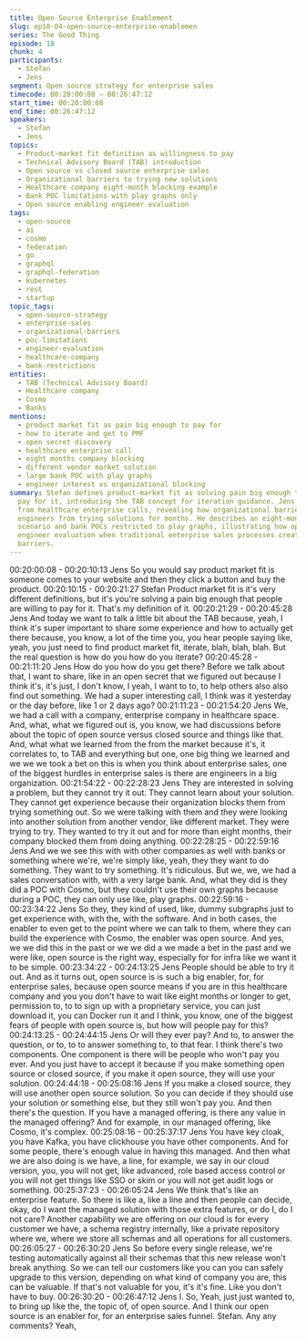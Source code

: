 ```yaml
---
title: Open Source Enterprise Enablement
slug: ep18-04-open-source-enterprise-enablemen
series: The Good Thing
episode: 18
chunk: 4
participants:
  - Stefan
  - Jens
segment: Open source strategy for enterprise sales
timecode: 00:20:00:08 – 00:26:47:12
start_time: 00:20:00:08
end_time: 00:26:47:12
speakers:
  - Stefan
  - Jens
topics:
  - Product-market fit definition as willingness to pay
  - Technical Advisory Board (TAB) introduction
  - Open source vs closed source enterprise sales
  - Organizational barriers to trying new solutions
  - Healthcare company eight-month blocking example
  - Bank POC limitations with play graphs only
  - Open source enabling engineer evaluation
tags:
  - open-source
  - ai
  - cosmo
  - federation
  - go
  - graphql
  - graphql-federation
  - kubernetes
  - rest
  - startup
topic_tags:
  - open-source-strategy
  - enterprise-sales
  - organizational-barriers
  - poc-limitations
  - engineer-evaluation
  - healthcare-company
  - bank-restrictions
entities:
  - TAB (Technical Advisory Board)
  - Healthcare company
  - Cosmo
  - Banks
mentions:
  - product market fit as pain big enough to pay for
  - how to iterate and get to PMF
  - open secret discovery
  - healthcare enterprise call
  - eight months company blocking
  - different vendor market solution
  - large bank POC with play graphs
  - engineer interest vs organizational blocking
summary: Stefan defines product-market fit as solving pain big enough that people
  pay for it, introducing the TAB concept for iteration guidance. Jens shares insights
  from healthcare enterprise calls, revealing how organizational barriers prevent
  engineers from trying solutions for months. He describes an eight-month blocking
  scenario and bank POCs restricted to play graphs, illustrating how open source enables
  engineer evaluation when traditional enterprise sales processes create insurmountable
  barriers.
---
```


00:20:00:08 - 00:20:10:13
Jens
So you would say product market fit is someone comes to your website and then they click a
button and buy the product.
00:20:10:15 - 00:20:21:27
Stefan
Product market fit is it's very different definitions, but it's you're solving a pain big enough that
people are willing to pay for it. That's my definition of it.
00:20:21:29 - 00:20:45:28
Jens
And today we want to talk a little bit about the TAB because, yeah, I think it's super important to
share some experience and how to actually get there because, you know, a lot of the time you,
you hear people saying like, yeah, you just need to find product market fit, iterate, blah, blah,
blah. But the real question is how do you how do you iterate?
00:20:45:28 - 00:21:11:20
Jens
How do you how do you get there? Before we talk about that, I want to share, like in an open
secret that we figured out because I think it's, it's just, I don't know, I yeah, I want to to, to help
others also also find out something. We had a super interesting call, I think was it yesterday or
the day before, like 1 or 2 days ago?
00:21:11:23 - 00:21:54:20
Jens
We, we had a call with a company, enterprise company in healthcare space. And, what, what we
figured out is, you know, we had discussions before about the topic of open source versus
closed source and things like that. And, what what we learned from the from the market
because it's, it correlates to, to TAB and everything but one, one big thing we learned and we
we we took a bet on this is when you think about enterprise sales, one of the biggest hurdles in
enterprise sales is there are engineers in a big organization.
00:21:54:22 - 00:22:28:23
Jens
They are interested in solving a problem, but they cannot try it out. They cannot learn about
your solution. They cannot get experience because their organization blocks them from trying
something out. So we were talking with them and they were looking into another solution from
another vendor, like different market. They were trying to try. They wanted to try it out and for
more than eight months, their company blocked them from doing anything.
00:22:28:25 - 00:22:59:16
Jens
And we we see this with with other companies as well with banks or something where we're,
we're simply like, yeah, they they want to do something. They want to try something. It's
ridiculous. But we, we, we had a sales conversation with, with a very large bank. And, what they
did is they did a POC with Cosmo, but they couldn't use their own graphs because during a
POC, they can only use like, play graphs.
00:22:59:16 - 00:23:34:22
Jens
So they, they kind of used, like, dummy subgraphs just to get experience with, with the, with the
software. And in both cases, the enabler to even get to the point where we can talk to them,
where they can build the experience with Cosmo, the enabler was open source. And yes, we we
did this in the past or we we did a we made a bet in the past and we were like, open source is
the right way, especially for for infra like we want it to be simple.
00:23:34:22 - 00:24:13:25
Jens
People should be able to try it out. And as it turns out, open source is is such a big enabler, for,
for enterprise sales, because open source means if you are in this healthcare company and you
you don't have to wait like eight months or longer to get, permission to, to to sign up with a
proprietary service, you can just download it, you can Docker run it and I think, you know, one of
the biggest fears of people with open source is, but how will people pay for this?
00:24:13:25 - 00:24:44:15
Jens
Or will they ever pay? And to, to answer the question, or to, to to answer something to, to that
fear. I think there's two components. One component is there will be people who won't pay you
ever. And you just have to accept it because if you make something open source or closed
source, if you make it open source, they will use your solution.
00:24:44:18 - 00:25:08:16
Jens
If you make a closed source, they will use another open source solution. So you can decide if
they should use your solution or something else, but they still won't pay you. And then there's
the question. If you have a managed offering, is there any value in the managed offering? And
for example, in our managed offering, like Cosmo, it's complex.
00:25:08:16 - 00:25:37:17
Jens
You have key cloak, you have Kafka, you have clickhouse you have other components. And for
some people, there's enough value in having this managed. And then what we are also doing is
we have, a line, for example, we say in our cloud version, you, you will not get, like advanced,
role based access control or you will not get things like SSO or skim or you will not get audit
logs or something.
00:25:37:23 - 00:26:05:24
Jens
We think that's like an enterprise feature. So there is like a, like a line and then people can
decide, okay, do I want the managed solution with those extra features, or do I, do I not care?
Another capability we are offering on our cloud is for every customer we have, a schema
registry internally, like a private repository where we, where we store all schemas and all
operations for all customers.
00:26:05:27 - 00:26:30:20
Jens
So before every single release, we're testing automatically against all their schemas that this
new release won't break anything. So we can tell our customers like you can you can safely
upgrade to this version, depending on what kind of company you are, this can be valuable. If
that's not valuable for you, it's it's fine. Like you don't have to buy.
00:26:30:20 - 00:26:47:12
Jens
I.
So, Yeah, just just wanted to, to bring up like the, the topic of, of open source. And I think our
open source is an enabler for, for an enterprise sales funnel. Stefan. Any any comments? Yeah,